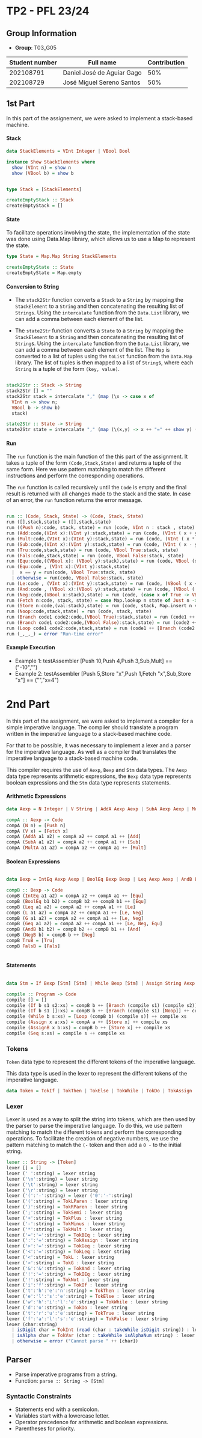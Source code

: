 # TP2 - PFL 23/24

## Group Information
- **Group**: T03_G05

| Student number | Full name                  | Contribution |
| -------------- | -------------------------- | ------------ |
| 202108791      | Daniel José de Aguiar Gago | 50%          |
| 202108729      | José Miguel Sereno Santos  | 50%          |
  
## 1st Part

In this part of the assignement, we were asked to implement a stack-based machine.

#### Stack 


```haskell
data StackElements = VInt Integer | VBool Bool

instance Show StackElements where
  show (VInt n) = show n
  show (VBool b) = show b


type Stack = [StackElements]

createEmptyStack :: Stack
createEmptyStack = []
```

#### State

To facilitate operations involving the state, the implementation of the state was done using Data.Map library, which allows us to use a Map to represent the state.

```haskell
type State = Map.Map String StackElements

createEmptyState :: State
createEmptyState = Map.empty

```

#### Conversion to String

- The `stack2Str` function converts a `Stack` to a `String` by mapping the `StackElement` to a `String` and then concatenating the resulting list of `Strings`. Using the `intercalate` function from the `Data.List` library, we can add a comma between each element of the list.

- The `state2Str` function converts a `State` to a `String` by mapping the `StackElement` to a `String` and then concatenating the resulting list of `String`s. Using the `intercalate` function from the `Data.List` library, we can add a comma between each element of the list. The `Map` is converted to a list of tuples using the `toList` function from the `Data.Map` library. The list of tuples is then mapped to a list of `String`s, where each `String` is a tuple of the form `(key, value)`. 

```haskell

stack2Str :: Stack -> String
stack2Str [] = ""
stack2Str stack = intercalate "," (map (\x -> case x of 
  VInt n -> show n; 
  VBool b -> show b) 
  stack)

state2Str :: State -> String
state2Str state = intercalate "," (map (\(x,y) -> x ++ "=" ++ show y) (Map.toList state))

```


#### Run

The `run` function is the main function of the this part of the assignment. It takes a tuple of the form `(Code,Stack,State)` and returns a tuple of the same form. Here we use pattern matching to match the different instructions and perform the corresponding operations. 

The `run` function is called recursively until the `Code` is empty and the final result is returned with all changes made to the stack and the state. In case of an error, the `run` function returns the error message. 

```haskell

run :: (Code, Stack, State) -> (Code, Stack, State)
run ([],stack,state) = ([],stack,state)
run ((Push n):code, stack, state) = run (code, VInt n : stack , state)
run (Add:code,(VInt x):(VInt y):stack,state) = run (code, (VInt ( x + y)):stack, state)
run (Mult:code,(VInt x):(VInt y):stack,state) = run (code, (VInt ( x * y)):stack, state)
run (Sub:code,(VInt x):(VInt y):stack,state) = run (code, (VInt ( x - y)):stack, state)
run (Tru:code,stack,state) = run (code, VBool True:stack, state)
run (Fals:code,stack,state) = run (code, VBool False:stack, state)
run (Equ:code,((VBool x): (VBool y):stack),state) = run (code, VBool (x == y):stack, state)
run (Equ:code , (VInt x):(VInt y):stack,state)  
  |  x == y = run(code, VBool True:stack, state)
  | otherwise = run(code, VBool False:stack, state)
run (Le:code , (VInt x):(VInt y):stack,state) = run (code, (VBool ( x <= y)):stack, state)
run (And:code , (VBool x):(VBool y):stack,state) = run (code, (VBool ( x && y)):stack, state)
run (Neg:code,(VBool x:stack),state) = run (code, (case x of True -> VBool False; False -> VBool True):stack, state)
run (Fetch n:code, stack, state) = case Map.lookup n state of Just n -> run(code,n: stack, state);  Nothing -> error "Run-time error"
run (Store n:code,(val:stack),state) = run (code, stack, Map.insert n val state)
run (Noop:code,stack,state) = run (code, stack, state)
run (Branch code1 code2:code,(VBool True):stack,state) = run (code1 ++ code, stack, state)
run (Branch code1 code2:code,(VBool False):stack,state) = run (code2 ++ code, stack, state)
run (Loop code1 code2:code,stack,state) = run (code1 ++ [Branch (code2 ++ [Loop code1 code2]) [Noop]] ++ code, stack, state)
run (_,_,_) = error "Run-time error"

```

#### Example Execution
- Example 1: testAssembler [Push 10,Push 4,Push 3,Sub,Mult] == ("-10","")
- Example 2: testAssembler [Push 5,Store "x",Push 1,Fetch "x",Sub,Store "x"] == ("","x=4")

# 2nd Part

In this part of the assignment, we were asked to implement a compiler for a simple imperative language. The compiler should translate a program written in the imperative language to a stack-based machine code.

For that to be possible, it was necessary to implement a lexer and a parser for the imperative language. As well as a compiler that translates the imperative language to a stack-based machine code.

This compiler requires the use of `Aexp`, `Bexp` and `Stm` data types. The `Aexp` data type represents arithmetic expressions, the `Bexp` data type represents boolean expressions and the `Stm` data type represents statements.

#### Arithmetic Expressions


```haskell
data Aexp = N Integer | V String | AddA Aexp Aexp | SubA Aexp Aexp | MultA Aexp Aexp deriving Show

compA :: Aexp -> Code
compA (N n) = [Push n]
compA (V x) = [Fetch x]
compA (AddA a1 a2) = compA a2 ++ compA a1 ++ [Add]
compA (SubA a1 a2) = compA a2 ++ compA a1 ++ [Sub]
compA (MultA a1 a2) = compA a2 ++ compA a1 ++ [Mult]

```

#### Boolean Expressions

```haskell

data Bexp = IntEq Aexp Aexp | BoolEq Bexp Bexp | Leq Aexp Aexp | AndB Bexp Bexp | NegB Bexp | TruB | FalsB | L Aexp Aexp | G Aexp Aexp | Geq Aexp Aexp deriving Show

compB :: Bexp -> Code
compB (IntEq a1 a2) = compA a2 ++ compA a1 ++ [Equ]
compB (BoolEq b1 b2) = compB b2 ++ compB b1 ++ [Equ]
compB (Leq a1 a2) = compA a2 ++ compA a1 ++ [Le]
compB (L a1 a2) = compA a2 ++ compA a1 ++ [Le, Neg]
compB (G a1 a2) = compA a2 ++ compA a1 ++ [Le, Neg]
compB (Geq a1 a2) = compA a2 ++ compA a1 ++ [Le, Neg, Equ]
compB (AndB b1 b2) = compB b2 ++ compB b1 ++ [And]
compB (NegB b) = compB b ++ [Neg]
compB TruB = [Tru]
compB FalsB = [Fals]
    
```

#### Statements

```haskell

data Stm = If Bexp [Stm] [Stm] | While Bexp [Stm] | Assign String Aexp | AssignB String Bexp | Seq [Stm] deriving Show

compile :: Program -> Code
compile [] = []
compile (If b s1 s2:xs) = compB b ++ [Branch (compile s1) (compile s2)] ++ compile xs
compile (If b s1 []:xs) = compB b ++ [Branch (compile s1) [Noop]] ++ compile xs
compile (While b s:xs) = [Loop (compB b) (compile s)] ++ compile xs
compile (Assign x a:xs) = compA a ++ [Store x] ++ compile xs
compile (AssignB x b:xs) = compB b ++ [Store x] ++ compile xs
compile (Seq s:xs) = compile s ++ compile xs

```

### Tokens

`Token` data type to represent the different tokens of the imperative language.

This data type is used in the lexer to represent the different tokens of the imperative language.

```haskell
data Token = TokIf | TokThen | TokElse | TokWhile | TokDo | TokAssign | TokSemi | TokLParen | TokRParen | TokInt Integer | TokVar String | TokPlus | TokMinus | TokMult | TokDiv | TokBEq | TokIEq | TokLeq | TokL | TokG| TokGeq | TokAnd | TokNot | TokTrue | TokFalse deriving (Show, Eq)
```

### Lexer

Lexer is used as a way to split the string into tokens, which are then used by the parser to parse the imperative language. To do this, we use pattern matching to match the different tokens and perform the corresponding operations. To facilitate the creation of negative numbers, we use the pattern matching to match the `(-` token and then add a `0 -` to the initial string.

```haskell
lexer :: String -> [Token]
lexer [] = []
lexer (' ':string) = lexer string
lexer ('\n':string) = lexer string
lexer ('\t':string) = lexer string
lexer ('\r':string) = lexer string
lexer ('(':'-':string) = lexer ('0':'-':string)
lexer ('(':string) = TokLParen : lexer string
lexer (')':string) = TokRParen : lexer string
lexer (';':string) = TokSemi : lexer string
lexer ('+':string) = TokPlus : lexer string
lexer ('-':string) = TokMinus : lexer string
lexer ('*':string) = TokMult : lexer string
lexer ('=':'=':string) = TokBEq : lexer string
lexer (':':'=':string) = TokAssign : lexer string
lexer ('>':'=':string) = TokGeq : lexer string
lexer ('<':'=':string) = TokLeq : lexer string
lexer ('<':string) = TokL : lexer string
lexer ('>':string) = TokG : lexer string
lexer ('&':'&':string) = TokAnd : lexer string
lexer ('!':'=':string) = TokIEq : lexer string
lexer ('!':string) = TokNot : lexer string
lexer ('i':'f':string) = TokIf : lexer string
lexer ('t':'h':'e':'n':string) = TokThen : lexer string
lexer ('e':'l':'s':'e':string) = TokElse : lexer string
lexer ('w':'h':'i':'l':'e':string) = TokWhile : lexer string
lexer ('d':'o':string) = TokDo : lexer string
lexer ('t':'r':'u':'e':string) = TokTrue : lexer string
lexer ('f':'a':'l':'s':'e':string) = TokFalse : lexer string
lexer (char:string)
  | isDigit char = TokInt (read (char : takeWhile isDigit string)) : lexer (dropWhile isDigit string)
  | isAlpha char = TokVar (char : takeWhile isAlphaNum string) : lexer (dropWhile isAlphaNum string)
  | otherwise = error ("Cannot parse " ++ [char])
```


## Parser
- Parse imperative programs from a string.
- Function: `parse :: String -> [Stm]`

### Syntactic Constraints
- Statements end with a semicolon.
- Variables start with a lowercase letter.
- Operator precedence for arithmetic and boolean expressions.
- Parentheses for priority.


